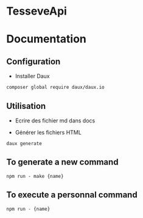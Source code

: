 # TesseveApi

# Documentation

## Configuration

- Installer Daux

`composer global require daux/daux.io`

## Utilisation

- Ecrire des fichier md dans docs

- Générer les fichiers HTML

`daux generate `

## To generate a new command

`npm run - make {name}`

## To execute a personnal command

`npm run - {name}`
